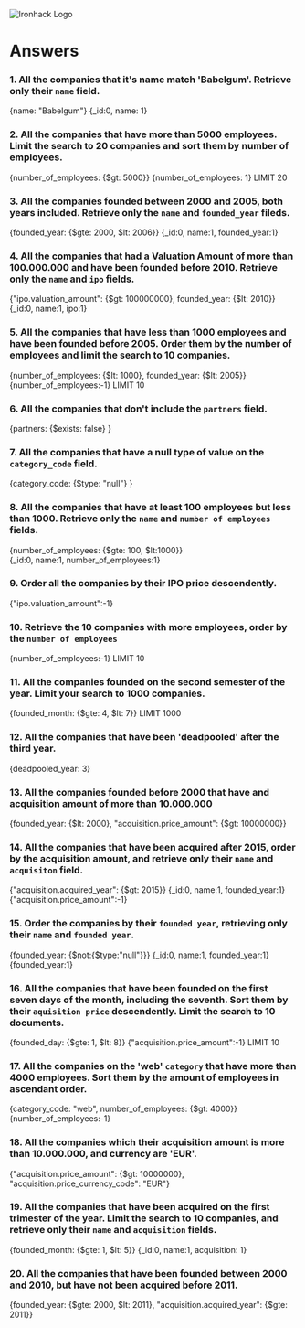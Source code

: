 ![Ironhack Logo](https://i.imgur.com/1QgrNNw.png)

# Answers

### 1. All the companies that it's name match 'Babelgum'. Retrieve only their `name` field.

{name: "Babelgum"}
{_id:0, name: 1}

### 2. All the companies that have more than 5000 employees. Limit the search to 20 companies and sort them by **number of employees**.

{number_of_employees: {$gt: 5000}}
{number_of_employees: 1}
LIMIT 20

### 3. All the companies founded between 2000 and 2005, both years included. Retrieve only the `name` and `founded_year` fileds.

{founded_year: {$gte: 2000, $lt: 2006}}
{_id:0, name:1, founded_year:1}

### 4. All the companies that had a Valuation Amount of more than 100.000.000 and have been founded before 2010. Retrieve only the `name` and `ipo` fields.

{"ipo.valuation_amount": {$gt: 100000000}, founded_year: {$lt: 2010}}
{_id:0, name:1, ipo:1}

### 5. All the companies that have less than 1000 employees and have been founded before 2005. Order them by the number of employees and limit the search to 10 companies.

{number_of_employees: {$lt: 1000}, founded_year: {$lt: 2005}} 
{number_of_employees:-1}
LIMIT 10

### 6. All the companies that don't include the `partners` field.

{partners: {$exists: false} }

### 7. All the companies that have a null type of value on the `category_code` field.

{category_code: {$type: "null"} } 

### 8. All the companies that have at least 100 employees but less than 1000. Retrieve only the `name` and `number of employees` fields.

{number_of_employees: {$gte: 100, $lt:1000}}  
{_id:0, name:1, number_of_employees:1}

### 9. Order all the companies by their IPO price descendently.

<!-- NB Doesn't take into account currency :) -->
{"ipo.valuation_amount":-1}

### 10. Retrieve the 10 companies with more employees, order by the `number of employees`

{number_of_employees:-1}
LIMIT 10

### 11. All the companies founded on the second semester of the year. Limit your search to 1000 companies.

{founded_month: {$gte: 4, $lt: 7}}
LIMIT 1000

### 12. All the companies that have been 'deadpooled' after the third year.

{deadpooled_year: 3}

### 13. All the companies founded before 2000 that have and acquisition amount of more than 10.000.000

{founded_year: {$lt: 2000}, "acquisition.price_amount": {$gt: 10000000}}

### 14. All the companies that have been acquired after 2015, order by the acquisition amount, and retrieve only their `name` and `acquisiton` field.

{"acquisition.acquired_year": {$gt: 2015}}
{_id:0, name:1, founded_year:1}
{"acquisition.price_amount":-1}

### 15. Order the companies by their `founded year`, retrieving only their `name` and `founded year`.

{founded_year: {$not:{$type:"null"}}}
{_id:0, name:1, founded_year:1}
{founded_year:1}

### 16. All the companies that have been founded on the first seven days of the month, including the seventh. Sort them by their `aquisition price` descendently. Limit the search to 10 documents.

{founded_day: {$gte: 1, $lt: 8}}
{"acquisition.price_amount":-1}
LIMIT 10

### 17. All the companies on the 'web' `category` that have more than 4000 employees. Sort them by the amount of employees in ascendant order.

{category_code: "web", number_of_employees: {$gt: 4000}}
{number_of_employees:-1}

### 18. All the companies which their acquisition amount is more than 10.000.000, and currency are 'EUR'.

{"acquisition.price_amount": {$gt: 10000000}, "acquisition.price_currency_code": "EUR"}

### 19. All the companies that have been acquired on the first trimester of the year. Limit the search to 10 companies, and retrieve only their `name` and `acquisition` fields.

{founded_month: {$gte: 1, $lt: 5}}
{_id:0, name:1, acquisition: 1}

### 20. All the companies that have been founded between 2000 and 2010, but have not been acquired before 2011.

{founded_year: {$gte: 2000, $lt: 2011}, "acquisition.acquired_year": {$gte: 2011}}
